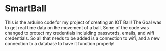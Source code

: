 # SmartBall
This is the arduino code for my project of creating an IOT Ball! 
The Goal was to get real time data on the movement of a ball, 
Some of the code was changed to protect my credentials incluiding passwords, emails, and wifi credentials.
 So all that needs to be added is a connection to wifi, and a new connection to a database
to have it function properly!
